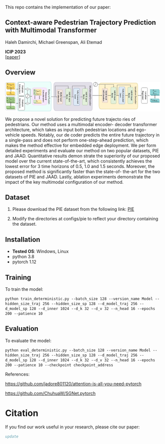 This repo contains the implementation of our paper:

## Context-aware Pedestrian Trajectory Prediction with Multimodal Transformer

Haleh Damirchi, Michael Greenspan, Ali Etemad

**ICIP 2023**  
[[paper](https:...)]

## Overview

![results](/image/method.jpg)

We propose a novel solution for predicting future trajecto
ries of pedestrians. Our method uses a multimodal encoder-
decoder transformer architecture, which takes as input both
pedestrian locations and ego-vehicle speeds. Notably, our de
coder predicts the entire future trajectory in a single-pass and
does not perform one-step-ahead prediction, which makes the
method effective for embedded edge deployment. We per
form detailed experiments and evaluate our method on two
popular datasets, PIE and JAAD. Quantitative results demon
strate the superiority of our proposed model over the current
state-of-the-art, which consistently achieves the lowest error
for 3 time horizons of 0.5, 1.0 and 1.5 seconds. Moreover,
the proposed method is significantly faster than the state-of-
the-art for the two datasets of PIE and JAAD. Lastly, ablation
experiments demonstrate the impact of the key multimodal
configuration of our method.

## Dataset
1. Please download the PIE dataset from the following link:  [PIE](https://data.nvision2.eecs.yorku.ca/PIE_dataset/)

2. Modify the directories at configs/pie to reflect your directory containing the dataset.

## Installation

* **Tested OS**: Windows, Linux
* python 3.8
* pytorch 1.12

## Training

To train the model:

```
python train_deterministic.py --batch_size 128 --version_name Model --hidden_size_traj 256 --hidden_size_sp 128 --d_model_traj 256 --d_model_sp 128 --d_inner 1024 --d_k 32 --d_v 32 --n_head 16 --epochs 200 --patience 10
```

## Evaluation

To evaluate the model:

```
python eval_deterministic.py --batch_size 128 --version_name Model --hidden_size_traj 256 --hidden_size_sp 128 --d_model_traj 256 --d_model_sp 128 --d_inner 1024 --d_k 32 --d_v 32 --n_head 16 --epochs 200 --patience 10 --checkpoint checkpoint_address
```


References:


https://github.com/jadore801120/attention-is-all-you-need-pytorch

https://github.com/ChuhuaW/SGNet.pytorch

# Citation
If you find our work useful in your research, please cite our paper:
```bibtex
update
```